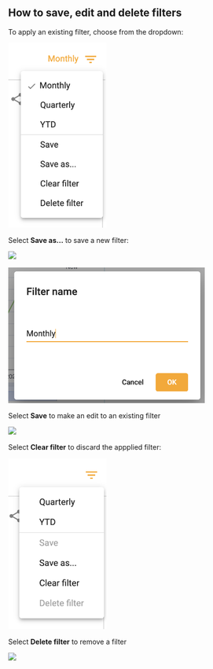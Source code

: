 ## How to save, edit and delete filters

To apply an existing filter, choose from the dropdown:  

<img src="../assets/filter_applied.png"  style="width:200px" class="border"></img>

Select **Save as...** to save a new filter:

<img src="../assets/filter_save_as_1.png"  style="width:200px" class="border"></img>

<img src="../assets/filter_save.png"  style="width:400px" class="border"></img>

Select **Save** to make an edit to an existing filter

<img src="../assets/filter_save_1.png"  style="width:200px" class="border"></img>

Select **Clear filter** to discard the appplied filter:

<img src="../assets/filter.png"  style="width:200px" class="border"></img>

Select **Delete filter** to remove a filter

<img src="../assets/filter_delete.png"  style="width:200px" class="border"></img>


